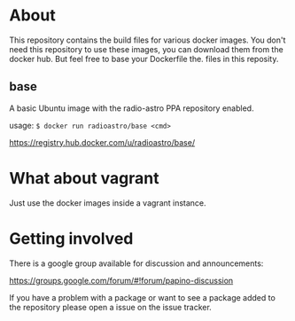 About
======

This repository contains the build files for various docker images.
You don't need this repository to use these images, you can download
them from the docker hub. But feel free to base your Dockerfile the.
files in this reposity.

base
----

A basic Ubuntu image with the radio-astro PPA repository enabled.

usage: `$ docker run radioastro/base <cmd>`

https://registry.hub.docker.com/u/radioastro/base/




What about vagrant
==================

Just use the docker images inside a vagrant instance.


Getting involved
================

There is a google group available for discussion and announcements:

https://groups.google.com/forum/#!forum/papino-discussion

If you have a problem with a package or want to see a package added to the
repository please open a issue on the issue tracker.

